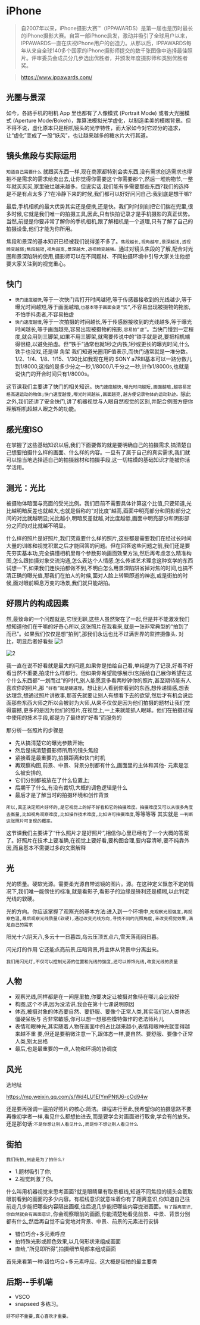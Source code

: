 # iPhone 
>自2007年以来，iPhone摄影大赛™（IPPAWARDS）是第一届也是历时最长的iPhone摄影大赛。自第一部iPhone启发，激动并吸引了全球用户以来，IPPAWARDS一直在庆祝iPhone用户的创造力。从那以后，IPPAWARDS每年从来自全球140多个国家的iPhone摄影师提交的数千张图像中选择最佳照片。评审委员会成员分几步选出优胜者，并颁发年度摄影师和类别优胜者奖。


>https://www.ippawards.com/


## 光圈与景深
如今，各路手机的相机 App 里也都有了人像模式 (Portrait Mode) 或者大光圈模式 (Aperture Mode/Bokeh)，靠算法模拟光学虚化，以制造柔美的模糊背景。但不得不说，虚化原本只是相机镜头的光学特性，而大家如今对它过分的追求，让“虚化”变成了一股“妖风”，也让越来越多的糖水片大行其道。


## 镜头焦段与实际运用
`知道自己需要什么`
就跟买东西一样,现在商家都特别会卖东西,没有需求创造需求也得把不是需求的需求给卖出去,让你觉得你需要这个你需要那个,然后一堆购物节,一整年就买买买,家里破烂越来越多。但说实话,我们能有多需要那些东西?我们的选择是不是有点太多了?在冷静下来的时候,我们都可以好好问问自己:我到底是想干嘛?

最后,手机相机的最大优势其实还是便携,还是快。我们时时刻刻把它们揣在兜里,很多时候,它就是我们唯一的拍摄工具,因此,只有快拍记录才是手机摄影的真正优势。当然,前提是你要非常了解你的手机相机,跟了解相机是一个道理,只有了解了自己的拍摄设备,他们才能为你所用。

焦段和景深的基本知识已经被我们说得差不多了。`焦段越长,视角越窄,景深越浅,透视畸变越弱;焦段越短,视角越宽,景深越大,透视畸变越强。`通过对镜头焦段的了解,配合对光圈和景深陷阱的使用,摄影师可以在不同题材、不同拍摄环境中引导大家关注他想要大家关注到的视觉重心。

## 快门

- `快门速度越快`,等于一次快门帘打开时间越短,等于传感器接收到的光线越少,等于曝光时间越短,等于画面越暗,`也基本等于画面会更“实”`,不容易出现被摄物的拖影,不怕手抖患者,不容易拍虚
- `快门速度越慢`,等于一次拍摄的时间越长,等于传感器接收到的光线越多,等于曝光时间越长,等于画面越亮,容易出现被摄物的拖影,`容易拍“虚”`。当快门慢到一定程度,就会用到三脚架,如果不用三脚架,就需要传说中的“铁手就是说,要把相机端得很稳,以避免拍虚。但“铁手”通常也就1秒之内铁,1秒或更长的曝光时间,什么铁手也没戏,还是得
角架
我们知道光圈用F值表示,而快门通常就是一堆分数。1/2、1/4、1/8、1/15、1/30比如我现在用的 SONY a7RⅢ基本可以一路分数儿到1/8000,这指的是多少分之一秒,1/8000八千分之一秒,计作1/8000s,也就是说快门的开合时间只有1/8000s。


这节课我们主要讲了快门的相关知识。`快门速度越快,曝光时间越短,画面越暗,越容易定格高速运动的物体;快门速度越慢,曝光时间越长,画面越亮,越方便记录物体的运动轨迹。`除此之外,我们还讲了安全快门,讲了机器视觉与人眼自然视觉的区别,并配合例图方便你理解相机超越人眼之外的功能。

## 感光度ISO
在掌握了这些基础知识以后,我们下面要做的就是要明确自己的拍摄需求,搞清楚自己想要拍摄什么样的画面、什么样的内容。一旦有了属于自己的真实需求,我们就可以恰当地选择适自己的拍摄器材和拍摄手段,这一切枯燥的基础知识才能被你活学活用。

## 测光：光比
被摄物体暗面与亮面的受光比例。我们目前不需要具体计算这个比值,只要知道,光比越明暗反差也就越大,也就是俗称的“对比度”越高,画面中明亮部分和阴影部分之间的对比就越明显;光比越小,明暗反差就越,对比度越低,画面中明亮部分和阴影部分之间的对比就越不明显。

什么样的照片是好照片,我们究竟要什么样的照片,这些都是需要我们在经过长时间大量的训练和视觉积累之后才能回答的问题。但在回答这些问题之前,我们还是要先夯实基本功,完全搞懂相机里每个参数影响画面效果方法,然后再考虑怎么精准构图,怎么跟拍摄对象交流沟通,怎么表达个人情感,怎么传递艺术理念这种玄学的东西
试想一下,如果我们连快拍都做不到,不明白怎么用景深陷阱省掉对焦的时间,也搞不清正确的曝光值,那我们在拍人的时候,面对人脸上转瞬即逝的神态,或是街拍的时候,面对眼前瞬息万变的场景,我们就只能胡拍。

## 好照片的构成因素
然,最致命的一个问题就是,它很无聊,这些人虽然聚在了一起,但是并不能激发我们想知道他们在干嘛的好奇心所以,这张照片在我看来,就是一张非常典型的“拍到了而已”。如果我们仅仅是想“拍到”,那我们永远也比不过满世界的监控摄像头.
对比，明显后者好看些
![1](https://gitee.com/chasays/mdPic/raw/master/uPic/yTeoPy.png)

![2](https://gitee.com/chasays/mdPic/raw/master/uPic/aWdwr2.png)

我一直在说不好看就是最大的问题,如果你是拍给自己看,单纯是为了记录,好看不好看当然不重要,拍成什么样都行。但如果你希望能够展示(包括给自己展你希望在这个什么东西都“一划而过”的时代,别人能愿意多看两秒钟你的照片,甚至期待能有人喜欢你的照片,那
`“好看”就是硬道理`。想让别人看到你看到的东西,想传递情感,想表达理念,想通过照片讲故事,那首先就要让别人有想看下去的欲望,然后才有机会说后面那些东西大师之所以会被封为大师,从来不仅仅是因为他们拍摄的题材让我们觉得震撼,更多的是因为他们的照片,在视觉上,一上来就能抓人眼球。他们在拍摄过程中使用的技术手段,都是为了最终的“好看”而服务的


那分析一张照片的步骤是
- 先从搞清楚它的曝光参数开始;
- 然后是搞清楚摄影师所用的镜头焦段
- 紧接着是最重要的,拍摄距离和快门时机
- 再观察构图,前景、中景、背景分别都有什么,画面里的主体和其他- 元素是怎么被安排的,
- 它们分别都被放在了什么位置上;
- 后期干了什么,有没有裁切,大概的调色逻辑是什么
- 最后才是了解当时的拍摄环境和创作背景


`所以,真正决定照片好坏的,是它视觉上的好不好看和它的拍摄难度。拍摄难度又可以从很多角度去衡量,比如视角观察难度,比如操作技术难度,比如许可拍摄难度`,等等等等 其实就是 `一判断这张照片可复现的概率。`

这节课我们主要讲了“什么照片才是好照片”,相信你心里已经有了一个大概的答案了。好照片在技术上要准确,在视觉上要好看,要构图合理,要内容清晰,要不纯靠外因,而且基本不需要过多的文案解释

## 光

光的质量。硬软光源。需要柔光源自带滤镜的图片。源。在这种定义飘忽不定的情况下,我们唯一能傍住的标准,就是看影子,看影子的边缘是锋利还是模糊,以此判定光线的软硬。

光的方向。你应该掌握了观察光的基本方法:进入到一个环境中,`先观察光照强度,再观察色温,最后观察光线质量(软硬),通过改变光线方向,寻找不同的光照角度,来改变视觉效果,满足自己的需求`


阳光十六阴天八,多云十一日暮四,乌云压顶五点六,雪天落雨同日暮。

闪光灯的作用 它还能点亮前景,压暗背景,将主体从背景中分离出来。

`我们用闪光灯,不仅可以控制光源的位置和光线的强度,还可以修饰光线,改变光线的质量`

## 人物
- 观察光线,同样都是在一间屋里拍,你要决定让被摄对象待在哪儿会比较好
- 构图,这个不讲,因为没法讲,我会在第十七课说明原因
- 体态,被摄对象的体态要自然、要舒服、要像个正常人类,其实我们对人类体态僵硬呆板与
否非常敏感,你可以想一想那些模特做作的老法师片儿
- 表情和眼神光,其实随着人物在画面中的占比越来越小,表情和眼神光就变得越来越不重
要,但还是要稍微注意一下,跟体态一样,要自然、要舒服、要像个正常人类,别太出格
- 最后,也是最重要的一点,人物和环境的协调度

## 风光

选地址

https://mp.weixin.qq.com/s/Wd4LU1EIYmPNtU6-cOd94w

还是要再强调一遍拍好照片的核心:简洁。课程进行至此,我希望你的拍摄思路不要再像初学者一样,看见什么都想拍进去,而是要学会对画面进行取舍,学会有的放矢。还是那句话:`不是你想让别人看见什么,而是你不想让别人看见什么`

## 街拍
`我们街拍,到底是为了拍什么?`

- 1.题材吸引了你;
- 2.视觉刺激了你。

什么叫用机器视觉来思考画面?就是眼睛里有取景框线,知道不同焦段的镜头会截取眼前看到的画面的多少内容。有框线意识就意味着你有了距离意识,你知道自己往前走几步能把哪些内容隔出画框,往后退几步能把哪些内容拢进画面。`有了距离意识,你自然就会有画面意识,`你会观察眼前的画面,你能清楚地看见前景、中景、背景分别都有什么,然后再自觉不自觉地对背景、中景、前景的元素进行安排

- 错位巧合+多元素呼应
- 拍特殊光影或颜色效果,以几何形状来组成画面
- 直给,“所见即所得”,拍摄细节局部来组成画面

首先来看第一种:错位巧合+多元素呼应。这大概是街拍的最主要类

## 后期--手机端

- VSCO
- snapseed
多练习。

`好不好不重要,真心喜欢才重要。`